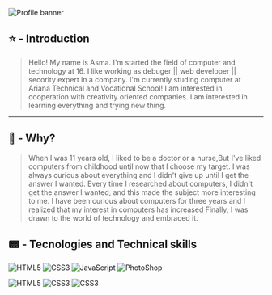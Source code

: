 ![Profile banner](https://i.imgur.com/VNP2tTx.gif)

## ⭐ - Introduction
> Hello! My name is Asma.
> I'm started the field of computer and technology at 16.
> I like working as debuger || web developer || secority expert in a company.
> I'm currently studing computer at Ariana Technical and Vocational School!
> I am interested in cooperation with creativity oriented companies.
> I am interested in learning everything and trying new thing. 
---

 
## 🤔 - Why?

> When I was 11 years old, I liked to be a doctor or a nurse,But I've liked computers from childhood until now that I choose my target.
I was always curious about everything and I didn't give up until I get the answer I wanted. Every time I researched about computers,
> I didn't get the answer I wanted, and this made the subject more interesting to me.
> I have been curious about computers for three years and I realized that my interest in computers has increased
> Finally, I was drawn to the world of technology and embraced it.





## 📟 - Tecnologies and Technical skills

![HTML5](https://img.shields.io/badge/⭐️-html5-%23E34F26.svg?style=for-the-badge&logo=htmls5&logoColor=white)
![CSS3](https://img.shields.io/badge/⭐️-css3-%231572B6.svg?style=for-the-badge&logo=csss3&logoColor=Silver)
![JavaScript](https://img.shields.io/badge/⭐️-javascript-%23323330.svg?style=for-the-badge&logo=javascriptt)
![PhotoShop](https://img.shields.io/badge/⭐️-CSharp-%23323330.svg?style=for-the-badge&logo=photoshop&logocolor=Maroon)

![HTML5](https://img.shields.io/badge/⭐️-Python-%23E34F26.svg?style=for-the-badge&logo=htmls5&logoColor=Mint)
![CSS3](https://img.shields.io/badge/⭐️-C++-%231572B6.svg?style=for-the-badge&logo=csss3&logoColor=Maroon)
![CSS3](https://img.shields.io/badge/⭐️-Linux-%231572B6.svg?style=for-the-badge&logo=csss3&logoColor=white)






